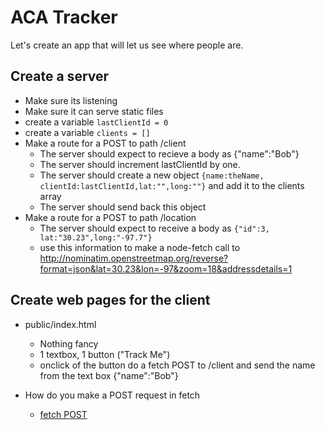# ACA Tracker
Let's create an app that will let us see where people are.

## Create a server
* Make sure its listening
* Make sure it can serve static files
* create a variable `lastClientId = 0`
* create a variable `clients = []`
* Make a route for a POST to path /client
  * The server should expect to recieve a body as {"name":"Bob"}
  * The server should increment lastClientId by one.
  * The server should create a new object `{name:theName, clientId:lastClientId,lat:"",long:""}` and add it to the clients array
  * The server should send back this object
* Make a route for a POST to path /location
  * The server should expect to receive a body as `{"id":3, lat:"30.23",long:"-97.7"}`
  * use this information to make a node-fetch call to http://nominatim.openstreetmap.org/reverse?format=json&lat=30.23&lon=-97&zoom=18&addressdetails=1

  
## Create web pages for the client
* public/index.html
  * Nothing fancy
  * 1 textbox, 1 button ("Track Me")
  * onclick of the button do a fetch POST to /client and send the name from the text box {"name":"Bob"}
  
  
* How do you make a POST request in fetch
  * [fetch POST](https://docs.google.com/presentation/d/123k7T6_SvdaE3D9kJR-kMhi50l_IR2DgFPM5wUpnBdk/edit#slide=id.g245f370550_0_8)

